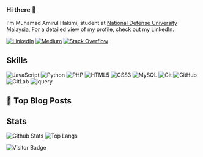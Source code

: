 
### Hi there 👋

I'm Muhamad Amirul Hakimi, student at [National Defense University Malaysia](https://www.upnm.edu.my/), For a detailed view of my profile, check out my LinkedIn.

[![LinkedIn](https://img.shields.io/badge/linkedin-%230077B5.svg?style=for-the-badge&logo=linkedin&logoColor=white)](www.linkedin.com/in/amirul577-6b6147296)
[![Medium](https://img.shields.io/badge/Medium-12100E?style=for-the-badge&logo=medium&logoColor=white)](-)
[![Stack Overflow](https://img.shields.io/badge/-Stackoverflow-FE7A16?style=for-the-badge&logo=stack-overflow&logoColor=white)](-)

## Skills

![JavaScript](https://img.shields.io/badge/-JavaScript-black?style=for-the-badge&logo=javascript)
![Python](https://img.shields.io/badge/-Python-black?style=for-the-badge&logo=Python)
![PHP](https://img.shields.io/badge/-Php-black?style=for-the-badge&logo=Php)
![HTML5](https://img.shields.io/badge/-HTML5-E34F26?style=for-the-badge&logo=html5&logoColor=white)
![CSS3](https://img.shields.io/badge/-CSS3-1572B6?style=for-the-badge&logo=css3)
![MySQL](https://img.shields.io/badge/-MySQL-black?style=for-the-badge&logo=mysql)
![Git](https://img.shields.io/badge/-Git-black?style=for-the-badge&logo=git)
![GitHub](https://img.shields.io/badge/-GitHub-181717?style=for-the-badge&logo=github)
![GitLab](https://img.shields.io/badge/-GitLab-FCA121?style=for-the-badge&logo=gitlab)
![jquery](https://img.shields.io/badge/jQuery-0769AD?style=for-the-badge&logo=jquery&logoColor=white)
<!-- ![next](https://img.shields.io/badge/Next-000000?style=for-the-badge&logo=nextdotjs&logoColor=FFFFFF)-->
<!-- ![react](https://img.shields.io/badge/React-20232A?style=for-the-badge&logo=react&logoColor=61DAFB)-->
<!-- ![redux](https://img.shields.io/badge/Redux-593D88?style=for-the-badge&logo=redux&logoColor=white)-->
<!-- ![react-router](https://img.shields.io/badge/React_Router-CA4245?style=for-the-badge&logo=react-router&logoColor=white)-->
<!-- ![material-ui](https://img.shields.io/badge/Material_UI-0081CB?style=for-the-badge&logo=mui&logoColor=white)-->
<!-- ![pwa](https://img.shields.io/badge/Progressive_Web_App-4285F4?style=for-the-badge&logo=googlechrome&logoColor=white)-->
<!-- ![storybook](https://img.shields.io/badge/storybook-FF4785?style=for-the-badge&logo=storybook&logoColor=white)-->
<!-- ![C++](https://img.shields.io/badge/-C++-00599C?style=for-the-badge&logo=c)-->
<!-- ![typescript](https://img.shields.io/badge/TypeScript-3178C6?style=for-the-badge&logo=typescript&logoColor=white)-->
<!-- ![Nodejs](https://img.shields.io/badge/-Nodejs-black?style=for-the-badge&logo=Node.js)-->
<!-- ![React](https://img.shields.io/badge/-React-black?style=for-the-badge&logo=react)-->
<!-- ![Vue](https://img.shields.io/badge/-Vuejs-black?style=for-the-badge&logo=Vue.js)-->
<!-- ![Bootstrap](https://img.shields.io/badge/-Bootstrap-563D7C?style=for-the-badge&logo=bootstrap)-->
<!-- ![MongoDB](https://img.shields.io/badge/-MongoDB-black?style=for-the-badge&logo=mongodb)-->
<!-- ![Redis](https://img.shields.io/badge/-Redis-black?style=for-the-badge&logo=Redis)-->
<!-- ![PostgreSQL](https://img.shields.io/badge/-PostgreSQL-336791?style=for-the-badge&logo=postgresql)-->
<!-- ![Heroku](https://img.shields.io/badge/-Heroku-430098?style=for-the-badge&logo=heroku)-->
<!-- ![Amazon AWS](https://img.shields.io/badge/Amazon%20AWS-232F3E?style=for-the-badge&logo=amazon-aws)-->
<!-- ![BitBucket](https://img.shields.io/badge/-BitBucket-darkblue?style=for-the-badge&logo=bitbucket)-->

## 📝 Top Blog Posts
<!--
-   [Frontend Testing Techniques](https://medium.com/faun/frontend-testing-techniques-71f1cfebe917)
-   [8 React Open-Source projects to learn and become a React.js Developer](https://medium.com/datadriveninvestor/8-react-open-source-projects-to-learn-and-become-a-react-js-developer-8376107730c4)
-   [Understand NFT in Simple Words](https://medium.com/coinmonks/understand-nft-in-simple-words-2df9ce3fa4fb)
-   [Journey to Become a Blockchain Developer](https://medium.com/coinmonks/journey-to-become-a-blockchain-developer-ae31d062eb3a)
-   [Are we in NFT Bubble?](https://medium.com/coinmonks/are-we-in-nft-bubble-8a763f25b760)
-->
## Stats

![Github Stats](https://github-readme-stats.vercel.app/api?username=mirul577&count_private=true&show_icons=true&include_all_commits=true&theme=prussian&layout=compact)
![Top Langs](https://github-readme-stats.vercel.app/api/top-langs/?username=mirul577&hide=TeX&layout=compact&theme=prussian)

![Visitor Badge](https://visitor-badge.laobi.icu/badge?page_id=mirul577.mirul577)

<!--
**mirul577/mirul577** is a ✨ _special_ ✨ repository because its `README.md` (this file) appears on your GitHub profile.

Here are some ideas to get you started:

- 🔭 I’m currently working on ...
- 🌱 I’m currently learning ...
- 👯 I’m looking to collaborate on ...
- 🤔 I’m looking for help with ...
- 💬 Ask me about ...
- 📫 How to reach me: ...
- 😄 Pronouns: ...
- ⚡ Fun fact: ...
-->
